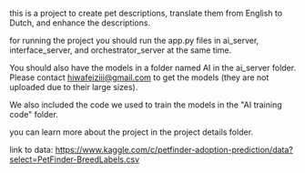 this is a project to create pet descriptions, translate them from English to Dutch, and enhance the descriptions.

for running the project you should run the app.py files in ai_server, interface_server, and orchestrator_server at the same time. 

You should also have the models in a folder named AI in the ai_server folder. Please contact hiwafeiziii@gmail.com to get the models (they are not uploaded due to their large sizes).

We also included the code we used to train the models in the "AI training code" folder.

you can learn more about the project in the project details folder.

link to data:
https://www.kaggle.com/c/petfinder-adoption-prediction/data?select=PetFinder-BreedLabels.csv
